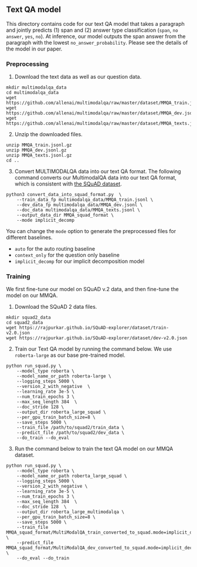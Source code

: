 ## Text QA model 
This directory contains code for our text QA model that takes a paragraph and jointly predicts (1) span and (2) answer type classification (`span`, `no answer`, `yes`, `no`). At inference, our model outputs the span answer from the paragraph with the lowest `no_answer_probability`. Please see the details of the model in our paper. 


### Preprocessing
1. Download the text data as well as our question data.
```
mkdir multimodalqa_data
cd multimodalqa_data
wget https://github.com/allenai/multimodalqa/raw/master/dataset/MMQA_train.jsonl.gz
wget https://github.com/allenai/multimodalqa/raw/master/dataset/MMQA_dev.jsonl.gz
wget https://github.com/allenai/multimodalqa/raw/master/dataset/MMQA_texts.jsonl.gz
```

2. Unzip the downloaded files.
```
unzip MMQA_train.jsonl.gz
unzip MMQA_dev.jsonl.gz
unzip MMQA_texts.jsonl.gz
cd ..
```

3. Convert MULTIMODALQA data into our text QA format.
The following command converts our MultimodalQA data into our text QA format, which is consistent with [the SQuAD dataset](https://rajpurkar.github.io/SQuAD-explorer/). 

```
python3 convert_data_into_squad_format.py  \
    --train_data_fp multimodalqa_data/MMQA_train.jsonl \
    --dev_data_fp multimodalqa_data/MMQA_dev.jsonl \
    --doc_data multimodalqa_data/MMQA_texts.jsonl \
    --output_data_dir MMQA_squad_format \
    --mode implicit_decomp
```

You can change the `mode` option to generate the preprocessed files for different baselines.
- `auto` for the auto routing baseline
- `context_only` for the question only baseline
- `implicit_decomp` for our implicit decomposition model

### Training
We first fine-tune our model on SQuAD v.2 data, and then fine-tune the model on our MMQA. 

1. Download the SQuAD 2 data files.  

```
mkdir squad2_data
cd squad2_data
wget https://rajpurkar.github.io/SQuAD-explorer/dataset/train-v2.0.json
wget https://rajpurkar.github.io/SQuAD-explorer/dataset/dev-v2.0.json
```

2. Train our Text QA model by running the command below. We use `roberta-large` as our base pre-trained model.
```
python run_squad.py \
    --model_type roberta \
    --model_name_or_path roberta-large \
    --logging_steps 5000 \
    --version_2_with_negative  \
    --learning_rate 3e-5 \
    --num_train_epochs 3 \
    --max_seq_length 384  \
    --doc_stride 128 \
    --output_dir roberta_large_squad \
    --per_gpu_train_batch_size=8 \
    --save_steps 5000 \
    --train_file /path/to/squad2/train_data \
    --predict_file /path/to/squad2/dev_data \
    --do_train --do_eval
```

3. Run the command below to train the text QA model on our MMQA dataset. 

```
python run_squad.py \
    --model_type roberta \
    --model_name_or_path roberta_large_squad \
    --logging_steps 5000 \
    --version_2_with_negative \
    --learning_rate 3e-5 \
    --num_train_epochs 3 \
    --max_seq_length 384  \
    --doc_stride 128  \
    --output_dir roberta_large_multimodalqa \
    --per_gpu_train_batch_size=8 \
    --save_steps 5000 \
    --train_file MMQA_squad_format/MultiModalQA_train_converted_to_squad.mode=implicit_decomp_model=roberta.json \
    --predict_file MMQA_squad_format/MultiModalQA_dev_converted_to_squad.mode=implicit_decomp_model=roberta.json \
    --do_eval --do_train
```
